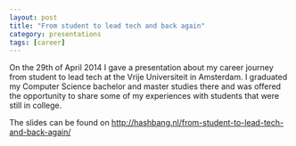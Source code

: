 ```yaml
---
layout: post
title: "From student to lead tech and back again"
category: presentations
tags: [career]
---
```


On the 29th of April 2014 I gave a presentation about my career journey from student to lead tech at the Vrije Universiteit in Amsterdam. I graduated my Computer Science bachelor and master studies there and was offered the opportunity to share some of my experiences with students that were still in college. 

The slides can be found on http://hashbang.nl/from-student-to-lead-tech-and-back-again/


